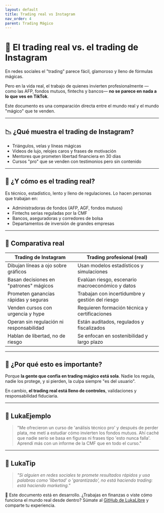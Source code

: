 ```yaml
---
layout: default
title: Trading real vs Instagram
nav_order: 4
parent: Trading Mágico
---
```


# 🏦 El trading real vs. el trading de Instagram

En redes sociales el "trading" parece fácil, glamoroso y lleno de fórmulas mágicas.

Pero en la vida real, el trabajo de quienes invierten profesionalmente —como las AFP, fondos mutuos, fintechs y bancos— **no se parece en nada a lo que ves en TikTok**.

Este documento es una comparación directa entre el mundo real y el mundo "mágico" que te venden.

---

## 📉 ¿Qué muestra el trading de Instagram?

- Triángulos, velas y líneas mágicas
- Videos de lujo, relojes caros y frases de motivación
- Mentores que prometen libertad financiera en 30 días
- Cursos "pro" que se venden con testimonios pero sin contenido

---

## 🧠 ¿Y cómo es el trading real?

Es técnico, estadístico, lento y lleno de regulaciones.
Lo hacen personas que trabajan en:

- Administradoras de fondos (AFP, AGF, fondos mutuos)
- Fintechs serias reguladas por la CMF
- Bancos, aseguradoras y corredores de bolsa
- Departamentos de inversión de grandes empresas

---

## 🧾 Comparativa real

| Trading de Instagram                     | Trading profesional (real)                        |
|------------------------------------------|---------------------------------------------------|
| Dibujan líneas a ojo sobre gráficos      | Usan modelos estadísticos y simulaciones          |
| Basan decisiones en "patrones" mágicos   | Evalúan riesgo, escenario macroeconómico y datos  |
| Prometen ganancias rápidas y seguras     | Trabajan con incertidumbre y gestión del riesgo   |
| Venden cursos con urgencia y hype        | Requieren formación técnica y certificaciones     |
| Operan sin regulación ni responsabilidad | Están auditados, regulados y fiscalizados         |
| Hablan de libertad, no de riesgo         | Se enfocan en sostenibilidad y largo plazo        |

---

## 🧘 ¿Por qué esto es importante?

Porque **la gente que confía en trading mágico está sola**.
Nadie los regula, nadie los protege, y si pierden, la culpa siempre "es del usuario".

En cambio, **el trading real está lleno de controles**, validaciones y responsabilidad fiduciaria.

---

## 💬 LukaEjemplo

> "Me ofrecieron un curso de 'análisis técnico pro' y después de perder plata, me metí a estudiar cómo invierten los fondos mutuos.
> Ahí caché que nadie serio se basa en figuras ni frases tipo 'esto nunca falla'.
> Aprendí más con un informe de la CMF que en todo el curso."

---

## 🧠 LukaTip

> *"Si alguien en redes sociales te promete resultados rápidos y usa palabras como 'libertad' o 'garantizado', no está haciendo trading: está haciendo marketing."*

📌 Este documento está en desarrollo.
¿Trabajas en finanzas o viste cómo funciona el mundo real desde dentro? Súmate al [GitHub de LukaLibre](https://github.com/raestrada/lukalibre) y comparte tu experiencia.
